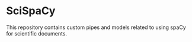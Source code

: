 # SciSpaCy
This repository contains custom pipes and models related to using spaCy for scientific documents.
